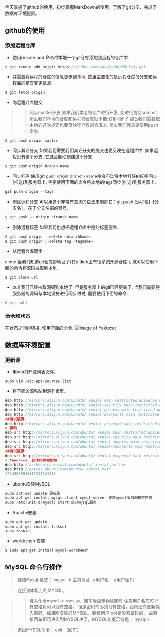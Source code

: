 今天掌握了github的使用，初步掌握MarkDown的使用，了解了git分支，完成了数据库环境配置。

## github的使用

### 添加远程仓库

* 使用remote add 命令将本地一个git仓库添加到远程的仓库中.
```c
$ git remote add origin https://github.com/wangleihd/h5class.git
```
* 并需要将远程的仓库的信息更步到本地, 这里主要指的是远程仓库的分支和远程库的提交变更信息.
```c
$ git fetch origin
```

* 向远程仓库提交

>>同步master分支
如果我们本地的仓库进行开发, 交进行提交commit. 那么我们本地的仓库和远程的仓库就不能保持同步了.那么我们需要把本地的这次提交也要反映在远程的仓库上. 那么我们就需要使用push命令.
```c
$ git push origin master
```
* 同步其它分支
如果我们需要我们其它分支的提交也要反映在远程库中. 如果远程没有这个分支, 它就会自动创建这个分支.
```c
$ git push origin branch-name
```
* 同步标签
使用git push origin branch-name命令不会将本地打好的标签同步(推送)到服务器上, 需要使用下面的命令将本地的tags同步(推送)到服务器上.
```c
git push origin --tags
```
* 删除远程分支
可以用这个非常有意思的语法来删除它：git push [远程名] :[分支名]。 在于分支名前的冒号.
```c
$ git push -u origin :branch-name
```
* 删除远程标签
如果我们也想把远程仓库中是的标签删除.
```c
$ git push origin --delete <branchName>
$ git push origin --delete tag <tagname>
```
* 从远程仓库同步

clone 当我们知道git仓库的地址了(在github上有很多的开源仓库.), 就可以使用下面的命令将源码拉取到本地.
```c
$ git clone url
```
* pull
我们已经拉取源码到本地了, 但是服务器上的git已经更新了, 当我们需要将服务器的源码与本地源友进行同步进时, 需要使用下面的命令.
```c
$ git pull
```

### 命令和状态

在状态之间的切换, 使用下面的命令.
![Image of Yaktocat](https://nts.newbieol.com/static/k6/02.git-github-markdown/class-004/images/git-status.png)


## 数据库环境配置

### 更新源

* 用vim打开源列表文件。
```c
sudo vim /etc/apt/sources.list
```
* 将下面的源粘贴到源列表里。
```c
deb http://mirrors.aliyun.com/ubuntu/ xenial main restricted universe multiverse
deb http://mirrors.aliyun.com/ubuntu/ xenial-security main restricted universe multiverse
deb http://mirrors.aliyun.com/ubuntu/ xenial-updates main restricted universe multiverse
deb http://mirrors.aliyun.com/ubuntu/ xenial-backports main restricted universe multiverse
##测试版源
deb http://mirrors.aliyun.com/ubuntu/ xenial-proposed main restricted universe multiverse
# 源码
deb-src http://mirrors.aliyun.com/ubuntu/ xenial main restricted universe multiverse
deb-src http://mirrors.aliyun.com/ubuntu/ xenial-security main restricted universe multiverse
deb-src http://mirrors.aliyun.com/ubuntu/ xenial-updates main restricted universe multiverse
deb-src http://mirrors.aliyun.com/ubuntu/ xenial-backports main restricted universe multiverse
##测试版源
deb-src http://mirrors.aliyun.com/ubuntu/ xenial-proposed main restricted universe multiverse
# Canonical 合作伙伴和附加
deb http://archive.canonical.com/ubuntu/ xenial partner
deb http://extras.ubuntu.com/ubuntu/ xenial main
12345678910111213141516
```
* ubuntu安装MySQL
```c
sudo apt-get update 更新源
sudo apt-get install mysql-client mysql-server 安装mysql服务器和客户端
sudo /etc/init.d/mysqld start 启动mysql服务
```
* Apache安装
```c
sudo apt-get update
sudo apt-get install tasksel
sudo tasksel
```
* workbench 安装
```c
$ sudo apt-get install mysql-workbench
```

## MySQL 命令行操作

>连接Mysql 格式： mysql -h 主机地址 -u用户名 －p用户密码

>连接到本机上的MYSQL。

>>键入命令mysql -u root -p，回车后提示你输密码.注意用户名前可以有空格也可以没有空格，
但是密码前必须没有空格，否则让你重新输入密码。如果刚安装好MYSQL，超级用户root是没有密码的，
故直接回车即可进入到MYSQL中了，MYSQL的提示符是： mysql>

>退出MYSQL命令： exit （回车）
